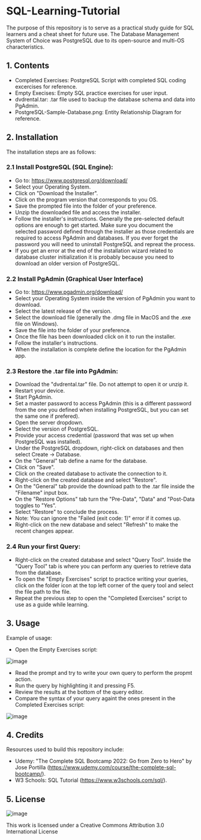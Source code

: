 # SQL-Learning-Tutorial

The purpose of this repository is to serve as a practical study guide for SQL learners and a cheat sheet for future use. The Database Management System of Choice was PostgreSQL due to its open-source and multi-OS characteristics.

## 1. Contents

  - Completed Exercises: PostgreSQL Script with completed SQL coding excercises for reference.
  - Empty Execises: Empty SQL practice exercises for user input.
  - dvdrental.tar: .tar file used to backup the database schema and data into PgAdmin.
  - PostgreSQL-Sample-Database.png: Entity Relationship Diagram for reference.

## 2. Installation

The installation steps are as follows:

  ### 2.1 Install PostgreSQL (SQL Engine):

   - Go to: https://www.postgresql.org/download/
   - Select your Operating System.
   - Click on "Download the Installer".
   - Click on the program version that corresponds to you OS.
   - Save the prompted file into the folder of your preference.
   - Unzip the downloaded file and access the installer.
   - Follow the installer's instructions. Generally the pre-selected default options are enough to get started. Make sure you document the selected password     defined through the installer as those credentials are required to access PgAdmin and databases. If you ever forget the password you will need to uninstall PostgreSQL and repreat the process.
   - If you get an error at the end of the installation wizard related to database cluster initialization it is probably because you need to download an older version of PostgreSQL.
    
  ### 2.2 Install PgAdmin (Graphical User Interface)
  
   - Go to: https://www.pgadmin.org/download/
   - Select your Operating System inside the version of PgAdmin you want to download.
   - Select the latest release of the version.
   - Select the download file (generally the .dmg file in MacOS and the .exe file on Windows).
   - Save the file into the folder of your preference.
   - Once the file has been downloaded click on it to run the installer.
   - Follow the installer's instructions.
   - When the installation is complete define the location for the PgAdmin app.

  ### 2.3 Restore the .tar file into PgAdmin:
  
   - Download the "dvdrental.tar" file. Do not attempt to open it or unzip it.
   - Restart your device.
   - Start PgAdmin.
   - Set a master password to access PgAdmin (this is a different password from the one you defined when installing PostgreSQL, but you can set the same one if prefered).
   - Open the server dropdown.
   - Select the version of PostgreSQL.
   - Provide your access credential (password that was set up when PostgreSQL was installed).
   - Under the PostgreSQL dropdown, right-click on databases and then select Create -> Database.
   - On the "General" tab define a name for the database.
   - Click on "Save".
   - Click on the created database to activate the connection to it.
   - Right-click on the created database and select "Restore".
   - On the "General" tab provide the download path to the .tar file inside the "Filename" input box.
   - On the "Restore Options" tab turn the "Pre-Data", "Data" and "Post-Data toggles to "Yes".
   - Select "Restore" to conclude the process.
   - Note: You can ignore the "Failed (exit code: 1)" error if it comes up.
   - Right-click on the new database and select "Refresh" to make the recent changes appear.

  ### 2.4 Run your first Query:
  
   - Right-click on the created database and select "Query Tool". Inside the "Query Tool" tab is where you can perform any queries to retrieve data from the database.
   - To open the "Empty Exercises" script to practice writing your queries, click on the folder icon at the top left corner of the query tool and select the file path to the file.
   - Repeat the previous step to open the "Completed Exercises" script to use as a guide while learning.

## 3. Usage

Example of usage:

  - Open the Empty Exercises script:

![image](https://user-images.githubusercontent.com/60116541/142734302-9f87570b-9257-4b18-8fd5-2d1f21e09349.png)

  - Read the prompt and try to write your own query to perform the propmt action.
  - Run the query by highlighting it and pressing F5.
  - Review the results at the bottom of the query editor.
  - Compare the syntax of your query againt the ones present in the Completed Exercises script:

![image](https://user-images.githubusercontent.com/60116541/142734331-00d4a794-2d67-4fd4-8c69-89f724c1a8d8.png)

## 4. Credits

Resources used to build this repository include:

  - Udemy: "The Complete SQL Bootcamp 2022: Go from Zero to Hero" by Jose Portilla (https://www.udemy.com/course/the-complete-sql-bootcamp/).
  - W3 Schools: SQL Tutorial (https://www.w3schools.com/sql/).

## 5. License

![image](https://user-images.githubusercontent.com/60116541/142733137-9ed23afb-0ee8-468e-b0f0-f90f60e70f3c.png)

This work is licensed under a Creative Commons Attribution 3.0 International License
